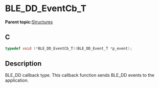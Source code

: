 # BLE\_DD\_EventCb\_T

**Parent topic:**[Structures](GUID-B7B198D6-037B-468B-9A14-943F83191073.md)

## C

```c
typedef void (*BLE_DD_EventCb_T)(BLE_DD_Event_T *p_event);
```

## Description

BLE\_DD callback type. This callback function sends BLE\_DD events to the application.

